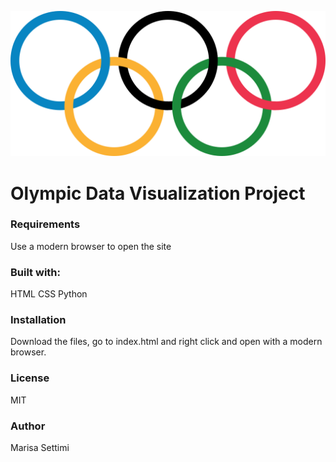 ![olympiclogo](images/olympicsymbol.png)

# Olympic Data Visualization Project

### Requirements

Use a modern browser to open the site

### Built with:

HTML
CSS
Python

### Installation

Download the files, go to index.html and right click and open with a modern browser. 

### License

MIT

### Author

Marisa Settimi